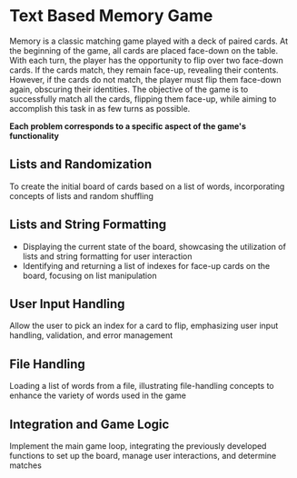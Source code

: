 # Text Based Memory Game
Memory is a classic matching game played with a deck of paired cards. At the beginning of the game, all cards are placed face-down on the table. With each turn, the player has the opportunity to flip over two face-down cards. If the cards match, they remain face-up, revealing their contents. However, if the cards do not match, the player must flip them face-down again, obscuring their identities. The objective of the game is to successfully match all the cards, flipping them face-up, while aiming to accomplish this task in as few turns as possible. 

**Each problem corresponds to a specific aspect of the game's functionality**

## Lists and Randomization
To create the initial board of cards based on a list of words, incorporating concepts of lists and random shuffling

## Lists and String Formatting
- Displaying the current state of the board, showcasing the utilization of lists and string formatting for user interaction
- Identifying and returning a list of indexes for face-up cards on the board, focusing on list manipulation

## User Input Handling
Allow the user to pick an index for a card to flip, emphasizing user input handling, validation, and error management

## File Handling
Loading a list of words from a file, illustrating file-handling concepts to enhance the variety of words used in the game

## Integration and Game Logic
Implement the main game loop, integrating the previously developed functions to set up the board, manage user interactions, and determine matches
